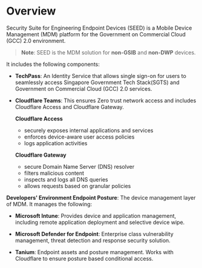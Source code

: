 # Overview

Security Suite for Engineering Endpoint Devices (SEED) is a Mobile Device Management (MDM) platform for the Government on Commercial Cloud (GCC) 2.0 environment.

> **Note**:
SEED is the MDM solution for **non-GSIB** and **non-DWP** devices.

It includes the following components:

- **TechPass**: An Identity Service that allows single sign-on for users to seamlessly access Singapore Government Tech Stack(SGTS) and Government on Commercial Cloud (GCC) 2.0 services.

- **Cloudflare Teams**:  This ensures Zero trust network access and includes Cloudflare Access and Cloudflare Gateway.

  **Cloudflare Access**
	- securely exposes internal applications and services
	- enforces device-aware user access policies
	- logs application activities

  **Cloudflare Gateway**
  - secure Domain Name Server (DNS) resolver
  - filters malicious content
  - inspects and logs all DNS queries
  - allows requests based on granular policies

**Developers' Environment Endpoint Posture**: The device management layer of MDM. It manages the following:

- **Microsoft Intune**: Provides device and application management, including remote application deployment and selective device wipe.

- **Microsoft Defender for Endpoint**: Enterprise class vulnerability management, threat detection and response security solution.

- **Tanium**: Endpoint assets and posture management. Works with Cloudflare to ensure posture based conditional access.
